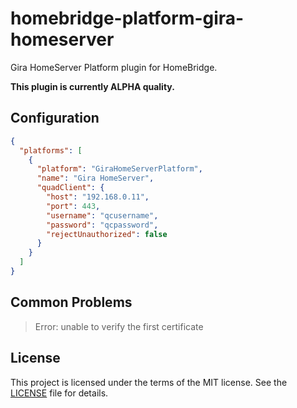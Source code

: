 # homebridge-platform-gira-homeserver

Gira HomeServer Platform plugin for HomeBridge.

**This plugin is currently ALPHA quality.**

## Configuration

```json
{
  "platforms": [
    {
      "platform": "GiraHomeServerPlatform",
      "name": "Gira HomeServer",
      "quadClient": {
        "host": "192.168.0.11",
        "port": 443,
        "username": "qcusername",
        "password": "qcpassword",
        "rejectUnauthorized": false
      }
    }
  ]
}
```

## Common Problems

> Error: unable to verify the first certificate

## License

This project is licensed under the terms of the MIT license.
See the [LICENSE](LICENSE) file for details.
